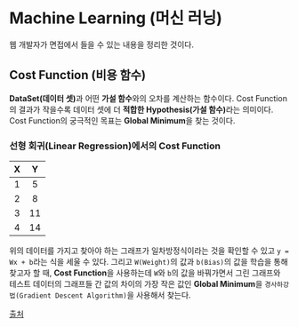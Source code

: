 # Machine Learning (머신 러닝)
웹 개발자가 면접에서 들을 수 있는 내용을 정리한 것이다.

## Cost Function (비용 함수)
<b>DataSet(데이터 셋)</b>과 어떤 <b>가설 함수</b>와의 오차를 계산하는 함수이다. Cost Function의 결과가 작을수록 데이터 셋에 더 <b>적합한 Hypothesis(가설 함수)</b>라는 의미이다. Cost Function의 궁극적인 목표는 <b>Global Minimum</b>을 찾는 것이다.

### 선형 회귀(Linear Regression)에서의 Cost Function
|X|Y|
|:---:|:---:|
|1|5|
|2|8|
|3|11|
|4|14|

위의 데이터를 가지고 찾아야 하는 그래프가 일차방정식이라는 것을 확인할 수 있고 ```y = Wx + b```라는 식을 세울 수 있다. 그리고 ```W(Weight)```의 값과 ```b(Bias)```의 값을 학습을 통해 찾고자 할 때, <b>Cost Function</b>을 사용하는데 ```W```와 ```b```의 값을 바꿔가면서 그린 그래프와 테스트 데이터의 그래프들 간 값의 차이의 가장 작은 값인 <b>Global Minimum</b>을 ```경사하강법(Gradient Descent Algorithm)```을 사용해서 찾는다.

[출처](https://github.com/JaeYeopHan/Interview_Question_for_Beginner/tree/master/MachineLearning)
